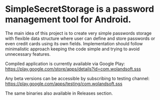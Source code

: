 # SimpleSecretStorage is a password management tool for Android.

The main idea of this project is to create very simple passwords storage with flexible data structure where user can define and store passwords or even credit cards using its own fields. Implementation should follow minimalistic approach keeping the code simple and trying to avoid unnecessary features.

Compiled application is currently available via Google Play: https://play.google.com/store/apps/details?id=com.wolandsoft.sss

Any beta versions can be accessible by subscribing to testing channel: https://play.google.com/apps/testing/com.wolandsoft.sss

The same binaries also available in Releases section.
